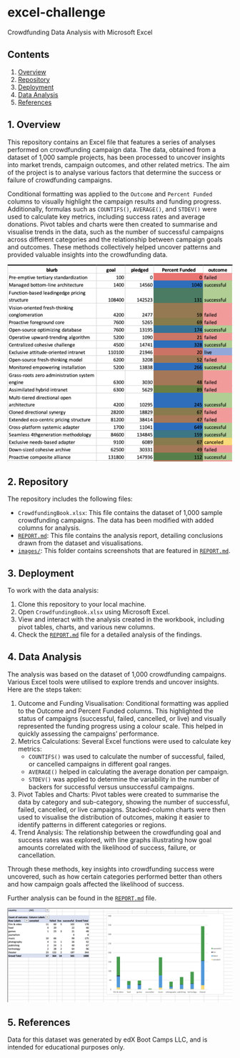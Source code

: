 # excel-challenge
Crowdfunding Data Analysis with Microsoft Excel

## Contents
1. [Overview](#1-overview)
2. [Repository](#2-repository)
3. [Deployment](#3-deployment)
4. [Data Analysis](#4-data-analysis)
5. [References](#5-references)


## 1. Overview

This repository contains an Excel file that features a series of analyses performed on crowdfunding campaign data. The data, obtained from a dataset of 1,000 sample projects, has been processed to uncover insights into market trends, campaign outcomes, and other related metrics. The aim of the project is to analyse various factors that determine the success or failure of crowdfunding campaigns.

Conditional formatting was applied to the `Outcome` and `Percent Funded` columns to visually highlight the campaign results and funding progress. Additionally, formulas such as `COUNTIFS()`, `AVERAGE()`, and `STDEV()` were used to calculate key metrics, including success rates and average donations. Pivot tables and charts were then created to summarise and visualise trends in the data, such as the number of successful campaigns across different categories and the relationship between campaign goals and outcomes. These methods collectively helped uncover patterns and provided valuable insights into the crowdfunding data.

![Conditional Formatting](images/conditional_formatting.png)

## 2. Repository

The repository includes the following files:
- `CrowdfundingBook.xlsx`: This file contains the dataset of 1,000 sample crowdfunding campaigns. The data has been modified with added columns for analysis.
- [`REPORT.md`](REPORT.md): This file contains the analysis report, detailing conclusions drawn from the dataset and visualisations.
- [`images/`](images): This folder contains screenshots that are featured in [`REPORT.md`](REPORT.md).

## 3. Deployment

To work with the data analysis:
1. Clone this repository to your local machine.
2. Open `CrowdfundingBook.xlsx` using Microsoft Excel.
3. View and interact with the analysis created in the workbook, including pivot tables, charts, and various new columns.
4. Check the [`REPORT.md`](REPORT.md) file for a detailed analysis of the findings.

## 4. Data Analysis

The analysis was based on the dataset of 1,000 crowdfunding campaigns. Various Excel tools were utilised to explore trends and uncover insights. Here are the steps taken:
1. Outcome and Funding Visualisation: Conditional formatting was applied to the Outcome and Percent Funded columns. This highlighted the status of campaigns (successful, failed, cancelled, or live) and visually represented the funding progress using a colour scale. This helped in quickly assessing the campaigns’ performance.
2. Metrics Calculations: Several Excel functions were used to calculate key metrics:
   - `COUNTIFS()` was used to calculate the number of successful, failed, or cancelled campaigns in different goal ranges.
   - `AVERAGE()` helped in calculating the average donation per campaign.
   - `STDEV()` was applied to determine the variability in the number of backers for successful versus unsuccessful campaigns.
3. Pivot Tables and Charts: Pivot tables were created to summarise the data by category and sub-category, showing the number of successful, failed, cancelled, or live campaigns. Stacked-column charts were then used to visualise the distribution of outcomes, making it easier to identify patterns in different categories or regions.
4. Trend Analysis: The relationship between the crowdfunding goal and success rates was explored, with line graphs illustrating how goal amounts correlated with the likelihood of success, failure, or cancellation.

Through these methods, key insights into crowdfunding success were uncovered, such as how certain categories performed better than others and how campaign goals affected the likelihood of success.

Further analysis can be found in the [`REPORT.md`](REPORT.md) file.

![Pivot Table](images/pivot_table.png)

## 5. References

Data for this dataset was generated by edX Boot Camps LLC, and is intended for educational purposes only.
